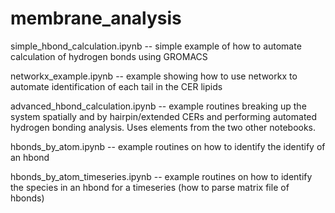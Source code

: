 # membrane_analysis


simple_hbond_calculation.ipynb -- simple example of how to automate calculation of hydrogen bonds using GROMACS

networkx_example.ipynb -- example showing how to use networkx to automate identification of each tail in the CER lipids

advanced_hbond_calculation.ipynb -- example routines breaking up the system spatially and by hairpin/extended CERs and performing automated hydrogen bonding analysis.  Uses elements from the two other notebooks. 

hbonds_by_atom.ipynb -- example routines on how to identify the identify of an hbond

hbonds_by_atom_timeseries.ipynb -- example routines on how to identify the species in an hbond for a timeseries (how to parse matrix file of hbonds)
